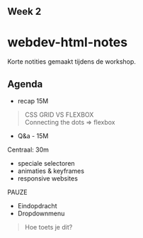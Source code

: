 ## Week 2

# webdev-html-notes

Korte notities gemaakt tijdens de workshop.

## Agenda

- recap 15M
> CSS GRID VS FLEXBOX <BR>
> Connecting the dots => flexbox
- Q&a - 15M

Centraal: 30m
- speciale selectoren
- animaties & keyframes
- responsive websites

PAUZE


- Eindopdracht
- Dropdownmenu
> Hoe toets je dit?









